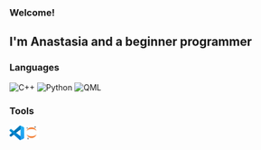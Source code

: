 ### Welcome!
## I'm Anastasia and a beginner programmer

### Languages 
![C++](https://img.shields.io/badge/-C++-#D8BFD8?style=for-the-badge&logo=C%2b%2b&logoColor=white)
![Python](https://img.shields.io/badge/-Python-#dda0dd?style=for-the-badge&logo=Python&logoColor=white)
![QML](https://img.shields.io/badge/-QML-#dda0dd?style=for-the-badge&logo=QML&logoColor=white)
### Tools
<img align="left" alt="Visual Studio Code" width="26px" src="https://raw.githubusercontent.com/github/explore/80688e429a7d4ef2fca1e82350fe8e3517d3494d/topics/visual-studio-code/visual-studio-code.png" />
<img align="left" alt="Jupyter Notebook" width="26px" src="https://raw.githubusercontent.com/github/explore/80688e429a7d4ef2fca1e82350fe8e3517d3494d/topics/jupyter-notebook/jupyter-notebook.png" />


